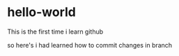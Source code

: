 # hello-world
This is the first time i learn github

so here's i had learned how to commit changes in branch
